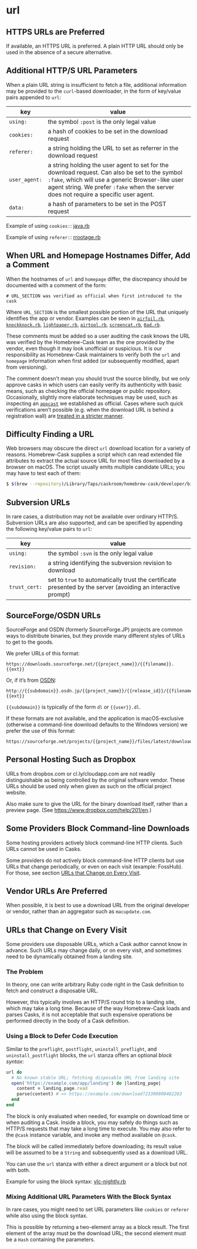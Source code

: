 # url

## HTTPS URLs are Preferred

If available, an HTTPS URL is preferred. A plain HTTP URL should only be used in the absence of a secure alternative.

## Additional HTTP/S URL Parameters

When a plain URL string is insufficient to fetch a file, additional information may be provided to the `curl`-based downloader, in the form of key/value pairs appended to `url`:

| key                | value       |
| ------------------ | ----------- |
| `using:`           | the symbol `:post` is the only legal value
| `cookies:`         | a hash of cookies to be set in the download request
| `referer:`         | a string holding the URL to set as referrer in the download request
| `user_agent:`      | a string holding the user agent to set for the download request. Can also be set to the symbol `:fake`, which will use a generic Browser-like user agent string. We prefer `:fake` when the server does not require a specific user agent.
| `data:`            | a hash of parameters to be set in the POST request

Example of using `cookies:`: [java.rb](https://github.com/caskroom/homebrew-cask/blob/472930df191d66747a57d5c96c0d00511d56e21b/Casks/java.rb#L5#L8)

Example of using `referer:`: [rrootage.rb](https://github.com/caskroom/homebrew-cask/blob/312ae841f1f1b2ec07f4d88b7dfdd7fbdf8d4f94/Casks/rrootage.rb#L5)

## When URL and Homepage Hostnames Differ, Add a Comment

When the hostnames of `url` and `homepage` differ, the discrepancy should be documented with a comment of the form:

```
# URL_SECTION was verified as official when first introduced to the cask
```

Where `URL_SECTION` is the smallest possible portion of the URL that uniquely identifies the app or vendor. Examples can be seen in [`airfoil.rb`](https://github.com/caskroom/homebrew-cask/blob/1666993ee93e2a43f00a4dfc3c727da7c0b5ada9/Casks/airfoil.rb#L5), [`knockknock.rb`](https://github.com/caskroom/homebrew-cask/blob/6645a6090d1cb8fc026f243a47048749b31c32bf/Casks/knockknock.rb#L5), [`lightpaper.rb`](https://github.com/caskroom/homebrew-cask/blob/7a75f4e84c01bf192bd55f251b96cf2c1e086281/Casks/lightpaper.rb#L5), [`airtool.rb`](https://github.com/caskroom/homebrew-cask/blob/355211a8a3ea54046ae45022bcf71980bd2d5432/Casks/airtool.rb#L5), [`screencat.rb`](https://github.com/caskroom/homebrew-cask/blob/5fc818752c30c156c00f79b04b66406189ab2f30/Casks/screencat.rb#L5), [`0ad.rb`](https://github.com/caskroom/homebrew-cask/blob/7a75f4e84c01bf192bd55f251b96cf2c1e086281/Casks/0ad.rb#L5).

These comments must be added so a user auditing the cask knows the URL was verified by the Homebrew-Cask team as the one provided by the vendor, even though it may look unofficial or suspicious. It is our responsibility as Homebrew-Cask maintainers to verify both the `url` and `homepage` information when first added (or subsequently modified, apart from versioning).

The comment doesn’t mean you should trust the source blindly, but we only approve casks in which users can easily verify its authenticity with basic means, such as checking the official homepage or public repository. Occasionally, slightly more elaborate techniques may be used, such as inspecting an [`appcast`](appcast.md) we established as official. Cases where such quick verifications aren’t possible (e.g. when the download URL is behind a registration wall) are [treated in a stricter manner](../../development/adding_a_cask.md#unofficial-vendorless-and-walled-builds).

## Difficulty Finding a URL

Web browsers may obscure the direct `url` download location for a variety of reasons. Homebrew-Cask supplies a script which can read extended file attributes to extract the actual source URL for most files downloaded by a browser on macOS. The script usually emits multiple candidate URLs; you may have to test each of them:

```bash
$ $(brew --repository)/Library/Taps/caskroom/homebrew-cask/developer/bin/list_url_attributes_on_file <file>
```

## Subversion URLs

In rare cases, a distribution may not be available over ordinary HTTP/S. Subversion URLs are also supported, and can be specified by appending the following key/value pairs to `url`:

| key                | value       |
| ------------------ | ----------- |
| `using:`           | the symbol `:svn` is the only legal value
| `revision:`        | a string identifying the subversion revision to download
| `trust_cert:`      | set to `true` to automatically trust the certificate presented by the server (avoiding an interactive prompt)

## SourceForge/OSDN URLs

SourceForge and OSDN (formerly SourceForge.JP) projects are common ways to distribute binaries, but they provide many different styles of URLs to get to the goods.

We prefer URLs of this format:

```
https://downloads.sourceforge.net/{{project_name}}/{{filename}}.{{ext}}
```

Or, if it’s from [OSDN](https://osdn.jp/):

```
http://{{subdomain}}.osdn.jp/{{project_name}}/{{release_id}}/{{filename}}.{{ext}}
```

`{{subdomain}}` is typically of the form `dl` or `{{user}}.dl`.

If these formats are not available, and the application is macOS-exclusive (otherwise a command-line download defaults to the Windows version) we prefer the use of this format:

```
https://sourceforge.net/projects/{{project_name}}/files/latest/download
```

## Personal Hosting Such as Dropbox

URLs from dropbox.com or cl.ly/cloudapp.com are not readily distinguishable as being controlled by the original software vendor. These URLs should be used only when given as such on the official project website.

Also make sure to give the URL for the binary download itself, rather than a preview page. (See <https://www.dropbox.com/help/201/en>.)

## Some Providers Block Command-line Downloads

Some hosting providers actively block command-line HTTP clients. Such URLs cannot be used in Casks.

Some providers do not actively block command-line HTTP clients but use URLs that change periodically, or even on each visit (example: FossHub). For those, see section [URLs that Change on Every Visit](#urls-that-change-on-every-visit).

## Vendor URLs Are Preferred

When possible, it is best to use a download URL from the original developer or vendor, rather than an aggregator such as `macupdate.com`.

## URLs that Change on Every Visit

Some providers use disposable URLs, which a Cask author cannot know in advance. Such URLs may change daily, or on every visit, and sometimes need to be dynamically obtained from a landing site.

### The Problem

In theory, one can write arbitrary Ruby code right in the Cask definition to fetch and construct a disposable URL.

However, this typically involves an HTTP/S round trip to a landing site, which may take a long time. Because of the way Homebrew-Cask loads and parses Casks, it is not acceptable that such expensive operations be performed directly in the body of a Cask definition.

### Using a Block to Defer Code Execution

Similar to the `preflight`, `postflight`, `uninstall_preflight`, and `uninstall_postflight` blocks, the `url` stanza offers an optional _block syntax_:

```rb
url do
  # No known stable URL; fetching disposable URL from landing site
  open('https://example.com/app/landing') do |landing_page|
    content = landing_page.read
    parse(content) # => https://example.com/download?23309800482283
  end
end
```

The block is only evaluated when needed, for example on download time or when auditing a Cask.
Inside a block, you may safely do things such as HTTP/S requests that may take a long time to execute. You may also refer to the `@cask` instance variable, and invoke any method available on `@cask`.

The block will be called immediately before downloading; its result value will be assumed to be a `String` and subsequently used as a download URL.

You can use the `url` stanza with either a direct argument or a block but not with both.

Example for using the block syntax: [vlc-nightly.rb](https://github.com/caskroom/homebrew-versions/blob/2bf0f13dd49d263ebec0ca56e58ad8458633f789/Casks/vlc-nightly.rb#L5L10)

### Mixing Additional URL Parameters With the Block Syntax

In rare cases, you might need to set URL parameters like `cookies` or `referer` while also using the block syntax.

This is possible by returning a two-element array as a block result. The first element of the array must be the download URL; the second element must be a `Hash` containing the parameters.
